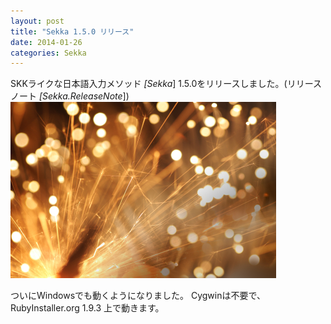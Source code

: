 ```yaml
---
layout: post
title: "Sekka 1.5.0 リリース"
date: 2014-01-26
categories: Sekka
---
```

SKKライクな日本語入力メソッド *[Sekka*] 1.5.0をリリースしました。(リリースノート *[Sekka.ReleaseNote*])
 ![img](/assets/images/iStock_000016378483XSmall.jpg)

ついにWindowsでも動くようになりました。
Cygwinは不要で、RubyInstaller.org 1.9.3 上で動きます。
